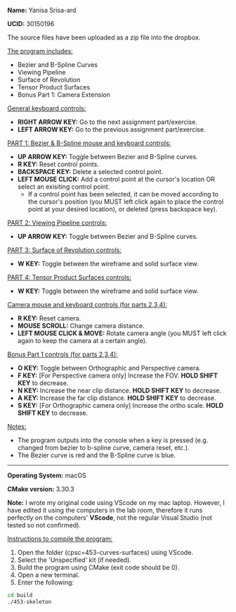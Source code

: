 <b>Name:</b> Yanisa Srisa-ard

<b>UCID:</b> 30150196

The source files have been uploaded as a zip file into the dropbox.

<u>The program includes:</u>
* Bezier and B-Spline Curves
* Viewing Pipeline
* Surface of Revolution
* Tensor Product Surfaces
* Bonus Part 1: Camera Extension

<u>General keyboard controls:</u>
* <b>RIGHT ARROW KEY:</b> Go to the next assignment part/exercise.
* <b>LEFT ARROW KEY:</b> Go to the previous assignment part/exercise.

<u>PART 1: Bezier & B-Spline mouse and keyboard controls:</u>
* <b>UP ARROW KEY:</b> Toggle between Bezier and B-Spline curves.
* <b>R KEY:</b> Reset control points.
* <b>BACKSPACE KEY:</b> Delete a selected control point.
* <b>LEFT MOUSE CLICK:</b> Add a control point at the cursor's location OR select an exisiting control point.
    * If a control point has been selected, it can be moved according to the cursor's position (you MUST left click again to place the control point at your desired location), or deleted (press backspace key).

<u>PART 2: Viewing Pipeline controls:</u>
* <b>UP ARROW KEY:</b> Toggle between Bezier and B-Spline curves.

<u>PART 3: Surface of Revolution controls:</u>
* <b>W KEY:</b> Toggle between the wireframe and solid surface view.

<u>PART 4: Tensor Product Surfaces controls:</u>
* <b>W KEY:</b> Toggle between the wireframe and solid surface view.

<u>Camera mouse and keyboard controls (for parts 2,3,4):</u>
* <b>R KEY:</b> Reset camera.
* <b>MOUSE SCROLL:</b> Change camera distance.
* <b>LEFT MOUSE CLICK & MOVE:</b> Rotate camera angle (you MUST left click again to keep the camera at a certain angle).

<u>Bonus Part 1 controls (for parts 2,3,4):</u>
* <b>O KEY:</b> Toggle between Orthographic and Perspective camera. 
* <b>F KEY:</b> [For Perspective camera only] Increase the FOV. <b>HOLD SHIFT KEY</b> to decrease.
* <b>N KEY:</b> Increase the near clip distance. <b>HOLD SHIFT KEY</b> to decrease.
* <b>A KEY:</b> Increase the far clip distance. <b>HOLD SHIFT KEY</b> to decrease.
* <b>S KEY:</b> [For Orthographic camera only] Increase the ortho scale. <b>HOLD SHIFT KEY</b> to decrease.

<u>Notes:</u>
* The program outputs into the console when a key is pressed (e.g. changed from bezier to b-spline curve, camera reset, etc.).
* The Bezier curve is red and the B-Spline curve is blue.

--------------------------

<b>Operating System:</b> macOS

<b>CMake version:</b> 3.30.3

<b>Note:</b> I wrote my original code using VScode on my mac laptop. However, I have edited it using the computers in the lab room, therefore it runs perfectly on the computers' <b>VScode</b>, not the regular Visual Studio (not tested so not confirmed).

<u>Instructions to compile the program:</u>
1. Open the folder (cpsc=453-curves-surfaces) using VScode.
2. Select the 'Unspecified' kit (if needed).
3. Build the program using CMake (exit code should be 0).
4. Open a new terminal.
5. Enter the following: 
```bash
cd build
./453-skeleton
```